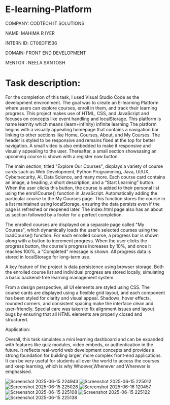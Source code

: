 # E-learning-Platform

COMPANY: CODTECH IT SOLUTIONS

NAME: MAHIMA R IYER

INTERN ID: CT06DF1536

DOMAIN: FRONT END DEVELOPMENT

MENTOR : NEELA SANTOSH

# Task description:

For the completion of this task, I used Visual Studio Code as the development environment. The goal was to create an E-learning Platform where users can explore courses, enroll in them, and track their learning progress. This project makes use of HTML, CSS, and JavaScript and focuses on concepts like event handling and localStorage. This platform is name learnity which means (learn+infinity) infinite learning
The platform begins with a visually appealing homepage that contains a navigation bar linking to other sections like Home, Courses, About, and My Courses. The header is styled to be responsive and remains fixed at the top for better navigation. A small video is also embedded to make it responsive and visually appealing to the user. Thereafter, a small section showsasing an upcoming course is shown with a register now button.

The main section, titled "Explore Our Courses", displays a variety of course cards such as Web Development, Python Programming, Java, UI/UX, Cybersecurity, AI, Data Science, and many more.
Each course card contains an image, a heading, a short description, and a “Start Learning” button. When the user clicks this button, the course is added to their personal list using the enrollCourse() function in JavaScript. Automatically adding the particular course to the My Courses page. This function stores the course in a list maintained using localStorage, ensuring the data persists even if the page is refreshed or reopened later. The index.html page also has an about us section followed by a footer for a perfect completion.

The enrolled courses are displayed on a separate page called "My Courses", which dynamically loads the user’s selected courses using the loadCourse() function. For each enrolled course, a progress bar is shown along with a button to increment progress. When the user clicks the progress button, the course's progress increases by 10%, and once it reaches 100%, a “Completed” message is shown. All progress data is stored in localStorage for long-term use.

A key feature of the project is data persistence using browser storage. Both the enrolled course list and individual progress are stored locally, simulating a basic backend-free learning management system.

From a design perspective, all UI elements are styled using CSS. The course cards are displayed using a flexible grid layout, and each component has been styled for clarity and visual appeal. Shadows, hover effects, rounded corners, and consistent spacing make the interface clean and user-friendly. Special care was taken to fix alignment issues and layout bugs by ensuring that all HTML elements are properly closed and structured.

Application:

Overall, this task simulates a mini learning dashboard and can be expanded with features like quiz modules, video embeds, or authentication in the future. It reflects real-world web development concepts and provides a strong foundation for building larger, more complex front-end applications. It can be very useful for students all over the world to access the courses and keep learning, which is why Whoever,Whenever and Wherever is emphasised. 

![Screenshot 2025-06-15 224943](https://github.com/user-attachments/assets/6b5f72c3-2f9e-40f4-bfd3-72e08508e25a)
![Screenshot 2025-06-15 225012](https://github.com/user-attachments/assets/6bf73642-fe4c-4846-8c24-4cc74a65c81a)
![Screenshot 2025-06-15 225028](https://github.com/user-attachments/assets/23ea08e1-5a10-4caf-9972-302e8e53e769)
![Screenshot 2025-06-16 120457](https://github.com/user-attachments/assets/c77e196e-5abe-4460-a695-85e2d7170eac)
![Screenshot 2025-06-15 225108](https://github.com/user-attachments/assets/4eb96347-2b1a-421a-aedd-60e7425477e5)
![Screenshot 2025-06-15 225122](https://github.com/user-attachments/assets/6aa3d7c1-2302-4a00-bba5-d329fee32263)
![Screenshot 2025-06-15 225138](https://github.com/user-attachments/assets/f07f0761-18d8-4148-a4c6-3b389d5f2621)
